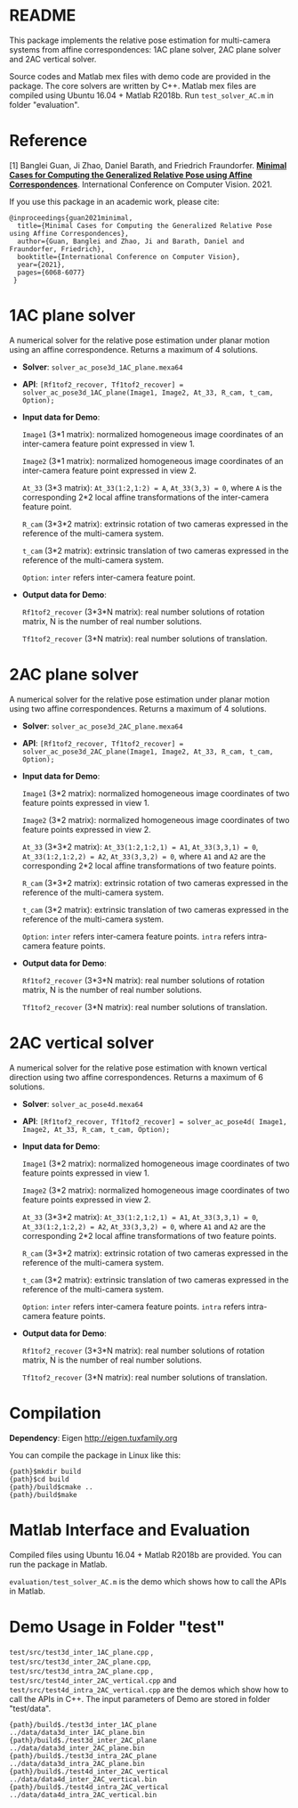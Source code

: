 # README
This package implements the relative pose estimation for multi-camera systems from affine correspondences: 1AC plane solver, 2AC plane solver and 2AC vertical solver.

Source codes and Matlab mex files with demo code are provided in the package. The core solvers are written by C++. Matlab mex files are compiled using Ubuntu 16.04 + Matlab R2018b. Run `test_solver_AC.m` in folder "evaluation".

# Reference

[1] Banglei Guan, Ji Zhao, Daniel Barath, and Friedrich Fraundorfer. [**Minimal Cases for Computing the Generalized Relative Pose using Affine Correspondences**](https://openaccess.thecvf.com/content/ICCV2021/papers/Guan_Minimal_Cases_for_Computing_the_Generalized_Relative_Pose_Using_Affine_ICCV_2021_paper.pdf). International Conference on Computer Vision. 2021.

If you use this package in an academic work, please cite:

    @inproceedings{guan2021minimal,
      title={Minimal Cases for Computing the Generalized Relative Pose using Affine Correspondences},
      author={Guan, Banglei and Zhao, Ji and Barath, Daniel and Fraundorfer, Friedrich},
      booktitle={International Conference on Computer Vision},
      year={2021},
      pages={6068-6077}
     }


# 1AC plane solver

A numerical solver for the relative pose estimation under planar motion using an affine correspondence. Returns a maximum of 4 solutions.
* **Solver**:  `solver_ac_pose3d_1AC_plane.mexa64`   

* **API**: `[Rf1tof2_recover, Tf1tof2_recover] = solver_ac_pose3d_1AC_plane(Image1, Image2, At_33, R_cam, t_cam, Option);`

* **Input data for Demo**: 

     `Image1` (3\*1 matrix): normalized homogeneous image coordinates of an inter-camera feature point expressed in view 1.

     `Image2` (3\*1 matrix): normalized homogeneous image coordinates of an inter-camera feature point expressed in view 2.

     `At_33` (3\*3 matrix): `At_33(1:2,1:2) = A`, `At_33(3,3) = 0`, where `A` is the corresponding 2\*2 local affine transformations of the inter-camera feature point.

     `R_cam` (3\*3\*2 matrix): extrinsic rotation of two cameras expressed in the reference of the multi-camera system.

     `t_cam` (3\*2 matrix): extrinsic translation of two cameras expressed in the reference of the multi-camera system.

     `Option`: `inter` refers inter-camera feature point.

* **Output data for Demo**: 

     `Rf1tof2_recover` (3\*3\*N matrix): real number solutions of rotation matrix, N is the number of real number solutions.

     `Tf1tof2_recover` (3\*N matrix): real number solutions of translation.


# 2AC plane solver

A numerical solver for the relative pose estimation under planar motion using two affine correspondences. Returns a maximum of 4 solutions.
* **Solver**:  `solver_ac_pose3d_2AC_plane.mexa64`

* **API**: `[Rf1tof2_recover, Tf1tof2_recover] = solver_ac_pose3d_2AC_plane(Image1, Image2, At_33, R_cam, t_cam, Option);`

* **Input data for Demo**: 

     `Image1` (3\*2 matrix): normalized homogeneous image coordinates of two feature points expressed in view 1.

     `Image2` (3\*2 matrix): normalized homogeneous image coordinates of two feature points expressed in view 2.

     `At_33` (3\*3\*2 matrix): `At_33(1:2,1:2,1) = A1`, `At_33(3,3,1) = 0`, `At_33(1:2,1:2,2) = A2`, `At_33(3,3,2) = 0`, where `A1` and `A2` are the corresponding 2\*2 local affine transformations of two feature points.

     `R_cam` (3\*3\*2 matrix): extrinsic rotation of two cameras expressed in the reference of the multi-camera system.

     `t_cam` (3\*2 matrix): extrinsic translation of two cameras expressed in the reference of the multi-camera system.

     `Option`: `inter` refers inter-camera feature points. `intra` refers intra-camera feature points.


* **Output data for Demo**: 

     `Rf1tof2_recover` (3\*3\*N matrix): real number solutions of rotation matrix, N is the number of real number solutions.

     `Tf1tof2_recover` (3\*N matrix): real number solutions of translation.


# 2AC vertical solver

A numerical solver for the relative pose estimation with known vertical direction using two affine correspondences. Returns a maximum of 6 solutions.
* **Solver**:  `solver_ac_pose4d.mexa64`

* **API**: `[Rf1tof2_recover, Tf1tof2_recover] = solver_ac_pose4d( Image1, Image2, At_33, R_cam, t_cam, Option);`

* **Input data for Demo**: 

     `Image1` (3\*2 matrix): normalized homogeneous image coordinates of two feature points expressed in view 1.

     `Image2` (3\*2 matrix): normalized homogeneous image coordinates of two feature points expressed in view 2.

     `At_33` (3\*3\*2 matrix): `At_33(1:2,1:2,1) = A1`, `At_33(3,3,1) = 0`, `At_33(1:2,1:2,2) = A2`, `At_33(3,3,2) = 0`, where `A1` and `A2` are the corresponding 2\*2 local affine transformations of two feature points.

     `R_cam` (3\*3\*2 matrix): extrinsic rotation of two cameras expressed in the reference of the multi-camera system.

     `t_cam` (3\*2 matrix): extrinsic translation of two cameras expressed in the reference of the multi-camera system.

     `Option`: `inter` refers inter-camera feature points. `intra` refers intra-camera feature points.


* **Output data for Demo**: 

     `Rf1tof2_recover` (3\*3\*N matrix): real number solutions of rotation matrix, N is the number of real number solutions.

     `Tf1tof2_recover` (3\*N matrix): real number solutions of translation.


# Compilation

**Dependency**: Eigen http://eigen.tuxfamily.org

You can compile the package in Linux like this:

    {path}$mkdir build
    {path}$cd build
    {path}/build$cmake ..
    {path}/build$make


# Matlab Interface and Evaluation

Compiled files using Ubuntu 16.04 + Matlab R2018b are provided. You can run the package in Matlab.

`evaluation/test_solver_AC.m` is the demo which shows how to call the APIs in Matlab.


# Demo Usage in Folder "test"

`test/src/test3d_inter_1AC_plane.cpp` , `test/src/test3d_inter_2AC_plane.cpp`, `test/src/test3d_intra_2AC_plane.cpp` , `test/src/test4d_inter_2AC_vertical.cpp` and `test/src/test4d_intra_2AC_vertical.cpp` are the demos which show how to call the APIs in C++. The input parameters of Demo are stored in folder "test/data".

    {path}/build$./test3d_inter_1AC_plane ../data/data3d_inter_1AC_plane.bin
    {path}/build$./test3d_inter_2AC_plane ../data/data3d_inter_2AC_plane.bin
    {path}/build$./test3d_intra_2AC_plane ../data/data3d_intra_2AC_plane.bin
    {path}/build$./test4d_inter_2AC_vertical ../data/data4d_inter_2AC_vertical.bin
    {path}/build$./test4d_intra_2AC_vertical ../data/data4d_intra_2AC_vertical.bin